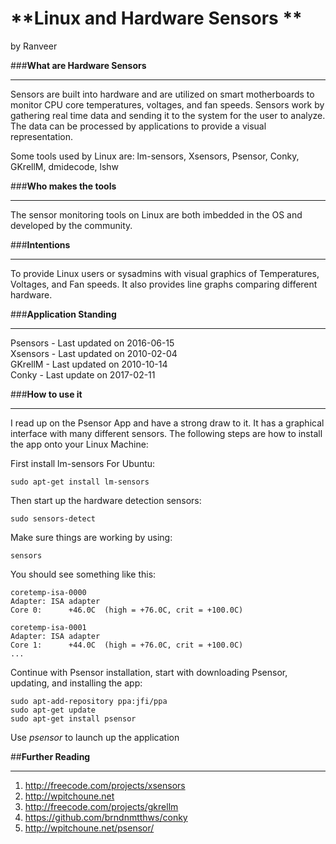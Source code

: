 # **Linux and Hardware Sensors **
by Ranveer

###**What are Hardware Sensors**
___
Sensors are built into hardware and are utilized on smart motherboards to monitor CPU core temperatures, voltages, and fan speeds. Sensors work by gathering real time data and sending it to the system for the user to analyze. The data can be processed by applications to provide a visual representation. 

Some tools used by Linux are: lm-sensors, Xsensors, Psensor, Conky, GKrellM, dmidecode, lshw

###**Who makes the tools**
___
The sensor monitoring tools on Linux are both imbedded in the OS and developed by the community. 

###**Intentions**
___
To provide Linux users or sysadmins with visual graphics of Temperatures, Voltages, and Fan speeds. It also provides line graphs comparing different hardware.

###**Application Standing**
___
Psensors - Last updated on 2016-06-15  
Xsensors - Last updated on 2010-02-04  
GKrellM - Last updated on 2010-10-14  
Conky - Last update on 2017-02-11

###**How to use it**
___
I read up on the Psensor App and have a strong draw to it. It has a graphical interface with many different sensors. The following steps are how to install the app onto your Linux Machine:

First install lm-sensors
For Ubuntu:

    sudo apt-get install lm-sensors
Then start up the hardware detection sensors:

    sudo sensors-detect
Make sure things are working by using:

    sensors
You should see something like this:

    coretemp-isa-0000
    Adapter: ISA adapter
    Core 0:      +46.0C  (high = +76.0C, crit = +100.0C)
    
    coretemp-isa-0001
    Adapter: ISA adapter
    Core 1:      +44.0C  (high = +76.0C, crit = +100.0C)
    ...
Continue with Psensor installation, start with downloading Psensor, updating, and installing the app:

    sudo apt-add-repository ppa:jfi/ppa
    sudo apt-get update
    sudo apt-get install psensor
Use *psensor* to launch up the application

##**Further Reading**
___
 1. http://freecode.com/projects/xsensors 
 2. http://wpitchoune.net
 3. http://freecode.com/projects/gkrellm
 4. https://github.com/brndnmtthws/conky
 5. http://wpitchoune.net/psensor/